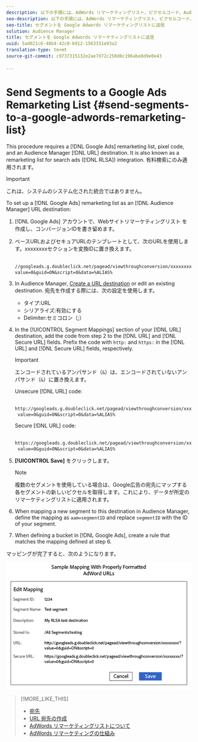 ```yaml
---
description: 以下の手順には、AdWords リマーケティングリスト、ピクセルコード、Audience Manager の URL 宛先が必要です。検索広告向けリマーケティングリスト（RLSA）統合とも呼ばれます。有料検索にのみ適用されます。
seo-description: 以下の手順には、AdWords リマーケティングリスト、ピクセルコード、Audience Manager の URL 宛先が必要です。検索広告向けリマーケティングリスト（RLSA）統合とも呼ばれます。有料検索にのみ適用されます。
seo-title: セグメントを Google Adwords リマーケティングリストに送信
solution: Audience Manager
title: セグメントを Google Adwords リマーケティングリストに送信
uuid: 5ad821c6-48b4-42c0-b912-1563331e93a2
translation-type: tm+mt
source-git-commit: c9737315132e2ae7d72c250d8c196abe8d9e0e43

---
```



# Send Segments to a Google Ads Remarketing List {#send-segments-to-a-google-adwords-remarketing-list}

This procedure requires a [!DNL Google Ads] remarketing list, pixel code, and an Audience Manager [!DNL URL] destination. It is also known as a remarketing list for search ads ([!DNL RLSA]) integration. 有料検索にのみ適用されます。

>[!IMPORTANT]
>これは、システムのシステム化された統合ではありません。

To set up a [!DNL Google Ads] remarketing list as an [!DNL Audience Manager] URL destination:

1. [!DNL Google Ads] アカウントで、Webサイトリマーケティングリスト [](https://support.google.com/adwords/answer/2454064?hl=en) を作成し、コンバージョンIDを書き留めます。
1. ベースURLおよびセキュアURLのテンプレートとして、次のURLを使用します。xxxxxxxxセクションを変換IDに置き換えます。

   ```
    //googleads.g.doubleclick.net/pagead/viewthroughconversion/xxxxxxxx/?value=0&guid=ON&script=0&data=%ALIAS%
   ```

1. In Audience Manager, [Create a URL destination](../../features/destinations/manage-destinations.md#configure-url-destination) or edit an existing destination. 宛先を作成する際には、次の設定を使用します。
   * タイプ:URL
   * シリアライズ:有効にする
   * Delimiter:セミコロン（;）

1. In the [!UICONTROL Segment Mappings] section of your [!DNL URL] destination, add the code from step 2 to the [!DNL URL] and [!DNL Secure URL] fields. Prefix the code with `http:` and `https:` in the [!DNL URL] and [!DNL Secure URL] fields, respectively.

   >[!IMPORTANT]
   >
   >エンコードされているアンパサンド（`&`）は、エンコードされていないアンパサンド（`&`）に置き換えます。

   Unsecure [!DNL URL] code:

   ```
    http://googleads.g.doubleclick.net/pagead/viewthroughconversion/xxxxxxxx/?
    value=0&guid=ON&script=0&data=%ALIAS%
   ```

   Secure [!DNL URL] code:

   ```
    https://googleads.g.doubleclick.net/pagead/viewthroughconversion/xxxxxxxx/?
    value=0&guid=ON&script=0&data=%ALIAS%
   ```

1. **[!UICONTROL Save]** をクリックします。

   >[!NOTE]
   >
   >複数のセグメントを使用している場合は、Google広告の宛先にマップする各セグメントの新しいピクセルを取得します。これにより、データが所定のリマーケティングリストに適用されます。

1. When mapping a new segment to this destination in Audience Manager, define the mapping as `aam=segmentID` and replace `segmentID` with the ID of your segment.
1. When defining a bucket in [!DNL Google Ads], create a rule that matches the mapping defined at step 6.

マッピングが完了すると、次のようになります。

![](../assets/rlsa_mapping.png)

>[!MORE_LIKE_THIS]
>
>* [宛先](../../features/destinations/destinations.md)
>* [URL 宛先の作成](../../features/destinations/manage-destinations.md#configure-url-destination)
>* [AdWords リマーケティングリストについて](https://support.google.com/adwords/answer/2472738)
>* [AdWords リマーケティングの仕組み](https://support.google.com/adwords/answer/2454000)

